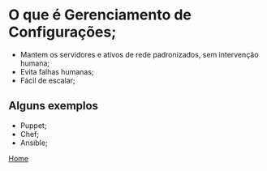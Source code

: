 # O que é Gerenciamento de Configurações;
* Mantem os servidores e ativos de rede padronizados, sem intervenção humana;
* Evita falhas humanas;
* Fácil de escalar;

## Alguns exemplos
* Puppet;
* Chef;
* Ansible;


[Home](/README.md)
